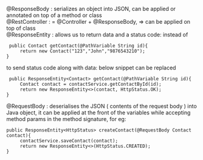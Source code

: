 @ResponseBody : serializes an object into JSON, can be applied or annotated on top of a method or class  
@RestController : = @Controller + @ResponseBody, => can be applied on top of class  
@ResponseEntity : allows us to return data and a status code: instead of  
``` @GetMapping("/contact/{id}")  
 public Contact getContact(@PathVariable String id){
     return new Contact("123","John","9876543210");  
}
```
to send status code along with data: below snippet can be replaced
```@GetMapping("/contact/{id}")  
 public ResponseEntity<Contact> getContact(@PathVariable String id){  
     Contact contact = contactService.getContactById(id);  
     return new ResponseEntity<>(contact, HttpStatus.OK);  
}
```  
@RequestBody : deserialises the JSON ( contents of the request body ) into Java object, it can be applied at the front of the variables while accepting method params in the method signature, for eg:  
```@PostMapping("/contact")  
public ResponseEntity<HttpStatus> createContact(@RequestBody Contact contact){  
     contactService.saveContact(contact);  
     return new ResponseEntity<>(HttpStatus.CREATED);  
}  
```
